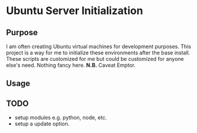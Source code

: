 # Ubuntu Server Initialization

## Purpose

I am often creating Ubuntu virtual machines for development purposes. This project is a way for me to initialize these environments after the base install. These scripts are customized for me but could be customized for anyone else's need. Nothing fancy here. **N.B.** Caveat Emptor.

## Usage

## TODO

- setup modules e.g. python, node, etc.
- setup a update option.

